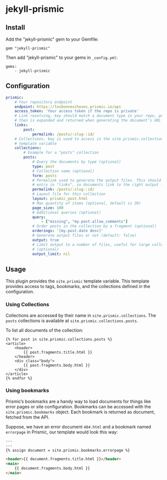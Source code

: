 # jekyll-prismic

## Install

Add the "jekyll-prismic" gem to your Gemfile:

```
gem "jekyll-prismic"
```

Then add "jekyll-prismic" to your gems in `_config.yml`:

```
gems:
    - jekyll-prismic
```

## Configuration

```yaml
prismic:
    # Your repository endpoint
    endpoint: https://lesbonneschoses.prismic.io/api
    access_token: 'Your access token if the repo is private'
    # Link resolving, key should match a document type in your repo, permalink
    # then is expanded and returned when generating the document’s URL
    links:
        post:
            permalink: /posts/:slug-:id/
    # Collections, key is used to access in the site.prismic.collections
    # template variable
    collections:
        # Example for a "posts" collection
        posts:
            # Query the documents by type (optional)
            type: post
            # Collection name (optional)
            form: posts
            # Permalink used to generate the output files. This should match an
            # entry in "links", so documents link to the right output files
            permalink: /posts/:slug-:id/
            # Layout file for this collection
            layout: prismic_post.html
            # Max quantity of items (optional, default is 20)
            page_size: 100
            # Additional queries (optional)
            query:
                - ["missing", "my.post.allow_comments"]
            # Order posts in the collection by a fragment (optional)
            orderings: '[my.post.date desc]'
            # Generate output files or not (default: false)
            output: true
            # Limit output to a number of files, useful for large collections
            # (optional)
            output_limit: nil
```

## Usage

This plugin provides the `site.prismic` template variable. This template provides access to tags, bookmarks, and the collections defined in the configuration.

### Using Collections

Collections are accessed by their name in `site.prismic.collections`. The `posts` collections is available at `site.prismic.collections.posts`.

To list all documents of the collection:

```
{% for post in site.prismic.collections.posts %}
<article>
    <header>
        {{ post.fragments.title.html }}
    </header>
    <div class="body">
        {{ post.fragments.body.html }}
    </div>
</article>
{% endfor %}
```

### Using bookmarks

Prismic’s bookmarks are a handy way to load documents for things like error pages or site configuration. Bookmarks can be accessed with the `site.prismic.bookmarks` object. Each bookmark is returned as document, fetched from the API.

Suppose, we have an error document `404.html` and a bookmark named `errorpage` in Prismic, our template would look this way:

```html
---
---
{% assign document = site.prismic.bookmarks.errorpage %}

<header>{{ document.fragments.title.html }}</header>
<main>
    {{ document.fragments.body.html }}
</main>
```
